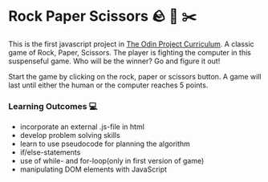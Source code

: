 # Rock Paper Scissors 🪨 📃 ✂️

This is the first javascript project in [The Odin Project Curriculum](https://www.theodinproject.com/lessons/foundations-revisiting-rock-paper-scissors). A classic game of Rock, Paper, Scissors. The player is fighting the computer in this suspenseful game. Who will be the winner? Go and figure it out! 

Start the game by clicking on the rock, paper or scissors button. A game will last until either the human or the computer reaches 5 points.  

### Learning Outcomes 💻

- incorporate an external .js-file in html
- develop problem solving skills
- learn to use pseudocode for planning the algorithm
- if/else-statements
- use of while- and for-loop(only in first version of game)
- manipulating DOM elements with JavaScript
